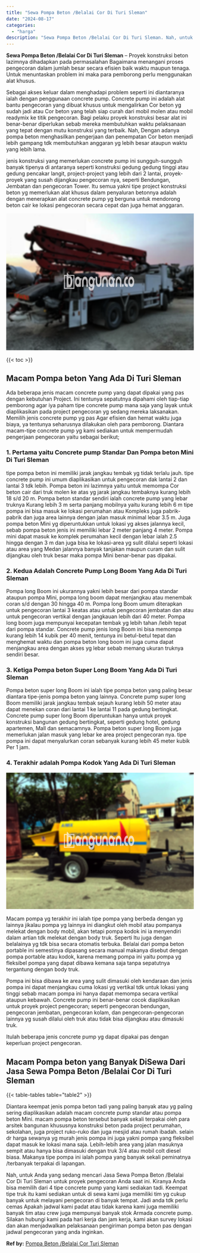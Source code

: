 ```yaml
---
title: "Sewa Pompa Beton /Belalai Cor Di Turi Sleman"
date: "2024-08-17"
categories: 
  - "harga"
description: "Sewa Pompa Beton /Belalai Cor Di Turi Sleman. Nah, untuk Anda yang sedang mencari Jasa Sewa Pompa Beton /Belalai Cor Di Turi Sleman untuk proyek pengecoran A..."
---
```


**Sewa Pompa Beton /Belalai Cor Di Turi Sleman** – Proyek konstruksi beton lazimnya dihadapkan pada permasalahan Bagaimana menangani proses pengecoran dalam jumlah besar secara efisien baik waktu maupun tenaga. Untuk menuntaskan problem ini maka para pemborong perlu menggunakan alat khusus.

Sebagai akses keluar dalam menghadapi problem seperti ini diantaranya ialah dengan penggunaan concrete pump. Concrete pump ini adalah alat bantu pengecoran yang dibuat khusus untuk mengalirkan Cor beton yg sudah jadi atau Cor beton yang telah siap curah dari mobil molen atau mobil readymix ke titik pengecoran. Bagi pelaku proyek konstruksi besar alat ini benar-benar diperlukan sebab mereka membutuhkan waktu pelaksanaan yang tepat dengan mutu konstruksi yang terbaik. Nah, Dengan adanya pompa beton menghasilkan pengerjaan dan penempatan Cor beton menjadi lebih gampang tdk membutuhkan anggaran yg lebih besar ataupun waktu yang lebih lama.

jenis konstruksi yang memerlukan concrete pump ini sungguh-sungguh banyak tipenya di antaranya seperti konstruksi gedung gedung tinggi atau gedung pencakar langit, project-project yang lebih dari 2 lantai, proyek-proyek yang susah dijangkau pengecoran nya, seperti Bendungan, Jembatan dan pengecoran Tower. Itu semua yakni tipe project konstruksi beton yg memerlukan alat khusus dalam penyaluran betonnya adalah dengan menerapkan alat concrete pump yg berguna untuk mendorong beton cair ke lokasi pengecoran secara cepat dan juga hemat anggaran.

![Sewa Pompa Beton /Belalai Cor Di Turi Sleman](/images/sewa-concrete-pump-24.png)

{{< toc >}}

## Macam Pompa beton Yang Ada Di Turi Sleman

Ada beberapa jenis macam concrete pump yang dapat dipakai yang pas dengan kebutuhan Project. Ini tentunya sepatutnya dipahami oleh tiap-tiap pemborong agar iya paham tipe concrete pump mana saja yang layak untuk diaplikasikan pada project pengecoran yg sedang mereka laksanakan. Memilih jenis concrete pump yg pas Agar efisien dan hemat waktu juga biaya, ya tentunya seharusnya dilakukan oleh para pemborong. Diantara macam-tipe concrete pump yg kami sediakan untuk mempermudah pengerjaan pengecoran yaitu sebagai berikut;

### 1\. Pertama yaitu Concrete pump Standar Dan Pompa beton Mini Di Turi Sleman

tipe pompa beton ini memiliki jarak jangkau tembak yg tidak terlalu jauh. tipe concrete pump ini umum diaplikasikan untuk pengecoran dak lantai 2 dan lantai 3 tdk lebih. Pompa beton ini lazimnya yaitu untuk memompa Cor beton cair dari truk molen ke atas yg jarak jangkau tembaknya kurang lebih 18 s/d 20 m. Pompa beton standar sendiri ialah concrete pump yang lebar truknya Kurang lebih 3 m serta panjang mobilnya yaitu kurang lebih 6 m tipe pompa ini bisa masuk ke lokasi perumahan atau Kompleks juga pabrik-pabrik dan juga area lainnya dengan jalan masuk minimal lebar 3.5 m. Juga pompa beton Mini yg diperuntukkan untuk lokasi yg akses jalannya kecil, sebab pompa beton jenis ini memiliki lebar 2 meter panjang 4 meter. Pompa mini dapat masuk ke komplek perumahan kecil dengan lebar ialah 2.5 hingga dengan 3 m dan juga bisa ke lokasi-area yg sulit dilalui seperti lokasi atau area yang Medan jalannya banyak tanjakan maupun curam dan sulit dijangkau oleh truk besar maka pompa Mini benar-benar pas dipakai.

### 2\. Kedua Adalah Concrete Pump Long Boom Yang Ada Di Turi Sleman

Pompa long Boom ini ukurannya yakni lebih besar dari pompa standar ataupun pompa Mini, pompa long boom dapat menjangkau atau menembak coran s/d dengan 30 hingga 40 m. Pompa long Boom umum diterapkan untuk pengecoran lantai 3 keatas atau untuk pengecoran jembatan dan atau untuk pengecoran vertikal dengan jangkauan lebih dari 40 meter. Pompa long boom juga mempunyai kecepatan tembak yg lebih tahan /lebih tepat dari pompa standar. Concrete pump jenis long Boom ini bisa memompa kurang lebih 14 kubik per 40 menit, tentunya ini betul-betul tepat dan menghemat waktu dan pompa beton long boom ini juga cuma dapat menjangkau area dengan akses yg lebar sebab memang ukuran truknya sendiri besar.

### 3\. Ketiga Pompa beton Super Long Boom Yang Ada Di Turi Sleman

Pompa beton super long Boom ini ialah tipe pompa beton yang paling besar diantara tipe-jenis pompa beton yang lainnya. Concrete pump super long Boom memiliki jarak jangkau tembak sejauh kurang lebih 50 meter atau dapat menekan coran dari lantai 1 ke lantai 11 pada gedung bertingkat. Concrete pump super long Boom diperuntukan hanya untuk proyek konstruksi bangunan gedung bertingkat, seperti gedung hotel, gedung apartemen, Mall dan semacamnya. Pompa beton super long Boom juga memerlukan jalan masuk yang lebar ke area project pengecoran nya. tipe pompa ini dapat menyalurkan coran sebanyak kurang lebih 45 meter kubik Per 1 jam.

### 4\. Terakhir adalah Pompa Kodok Yang Ada Di Turi Sleman

![Sewa Pompa Beton /Belalai Cor Di Turi Sleman](/images/sewa-concrete-pump-02.png)

Macam pompa yg terakhir ini ialah tipe pompa yang berbeda dengan yg lainnya jikalau pompa yg lainnya ini diangkut oleh mobil atau pompanya melekat dengan body mobil, akan tetapi pompa kodok ini ia menyendiri dalam artian tdk melekat dengan body truk. Seperti Itu juga dengan belalainya yg tdk bisa secara otomatis terbuka. Belalai dari pompa beton portable ini semestinya dipasang secara manual makanya disebut dengan pompa portable atau kodok, karena memang pompa ini yaitu pompa yg fleksibel pompa yang dapat dibawa kemana saja tanpa sepatutnya tergantung dengan body truk.

Pompa ini bisa dibawa ke area yang sulit dimasuki oleh kendaraan dan jenis pompa ini dapat menjangkau cuma lokasi yg vertikal tdk untuk lokasi yang tinggi sebab macam pompa ini hanya dapat memompa secara vertikal ataupun kebawah. Concrete pump ini benar-benar cocok diaplikasikan untuk proyek project pengecoran; seperti pengecoran bendungan, pengecoran jembatan, pengecoran kolam, dan pengecoran-pengecoran lainnya yg susah dilalui oleh truk atau tidak bisa dijangkau atau dimasuki truk.

Itulah beberapa jenis concrete pump yg dapat dipakai pas dengan keperluan project pengecoran.

## Macam Pompa beton yang Banyak DiSewa Dari Jasa Sewa Pompa Beton /Belalai Cor Di Turi Sleman

{{< table-tables table="table2" >}}

Diantara keempat jenis pompa beton tadi yang paling banyak atau yg paling sering diaplikasikan adalah macam concrete pump standar atau pompa beton Mini. macam pompa beton tersebut banyak sekali terpakai oleh para arsitek bangunan khususnya konstruksi beton pada project perumahan, sekolahan, juga project ruko-ruko dan juga mesjid atau rumah ibadah. selain dr harga sewanya yg murah jenis pompa ini juga yakni pompa yang fleksibel dapat masuk ke lokasi mana saja. Lebih-lebih area yang jalan masuknya sempit atau hanya bisa dimasuki dengan truk 3/4 atau mobil colt diesel biasa. Makanya tipe pompa ini ialah pompa yang banyak sekali peminatnya /terbanyak terpakai di lapangan.

Nah, untuk Anda yang sedang mencari Jasa Sewa Pompa Beton /Belalai Cor Di Turi Sleman untuk proyek pengecoran Anda saat ini. Kiranya Anda bisa memilih dari 4 tipe concrete pump yang kami sediakan tadi. Keempat tipe truk itu kami sediakan untuk di sewa kami juga memiliki tim yg cukup banyak untuk melayani pengecoran di banyak tempat. Jadi anda tdk perlu cemas Apakah jadwal kami padat atau tidak karena kami juga memiliki banyak tim atau crew juga mempunyai banyak stok Armada concrete pump. Silakan hubungi kami pada hari kerja dan jam kerja, kami akan survey lokasi dan akan menjadwalkan pelaksanaan pengiriman pompa beton pas dengan jadwal pengecoran yang anda inginkan.

**Ref by:** [Pompa Beton /Belalai Cor Turi Sleman](https://id.wikipedia.org/wiki/Pompa)
